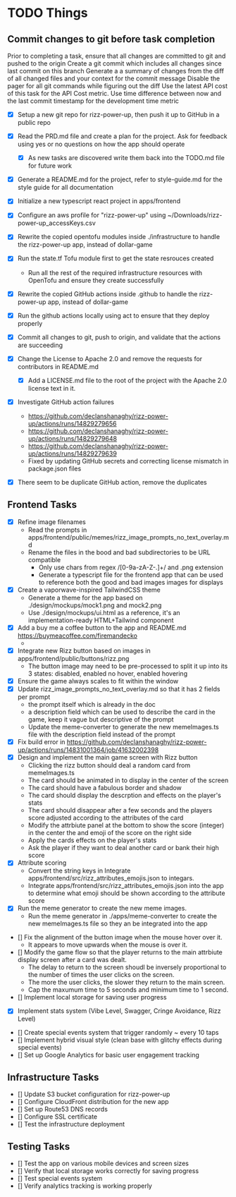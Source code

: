 # TODO Things

## Commit changes to git before task completion
Prior to completing a task, ensure that all changes are committed to git and pushed to the origin
Create a git commit which includes all changes since last commit on this branch 
Generate a a summary of changes from the diff of all changed files and your context for the commit message
Disable the pager for all git commands while figuring out the diff
Use the latest API cost of this task for the API Cost metric.
Use time difference between now and the last commit timestamp for the development time metric

- [x] Setup a new git repo for rizz-power-up, then push it up to GitHub in a public repo
- [x] Read the PRD.md file and create a plan for the project. Ask for feedback using yes or no questions on how the app should operate
   - [x] As new tasks are discovered write them back into the TODO.md file for future work
- [x] Generate a README.md for the project, refer to style-guide.md for the style guide for all documentation
- [x] Initialize a new typescript react project in apps/frontend
- [x] Configure an aws profile for "rizz-power-up" using ~/Downloads/rizz-power-up_accessKeys.csv
- [x] Rewrite the copied opentofu modules inside ./infrastructure to handle the rizz-power-up app, instead of dollar-game
- [x] Run the state.tf Tofu module first to get the state resrouces created
   - Run all the rest of the required infrastructure resources with OpenTofu and ensure they create successfully
- [x] Rewrite the copied GitHub actions inside .github to handle the rizz-power-up app, instead of dollar-game
- [x] Run the github actions locally using act to ensure that they deploy properly
- [x] Commit all changes to git, push to origin, and validate that the actions are succeeding
- [x] Change the License to Apache 2.0 and remove the requests for contributors in README.md
   - [x] Add a LICENSE.md file to the root of the project with the Apache 2.0 license text in it.
- [x] Investigate GitHub action failures
   - https://github.com/declanshanaghy/rizz-power-up/actions/runs/14829279656
   - https://github.com/declanshanaghy/rizz-power-up/actions/runs/14829279648
   - https://github.com/declanshanaghy/rizz-power-up/actions/runs/14829279639
   - Fixed by updating GitHub secrets and correcting license mismatch in package.json files
- [x] There seem to be duplicate GitHub action, remove the duplicates


## Frontend Tasks
- [x] Refine image filenames
   - Read the prompts in apps/frontend/public/memes/rizz_image_prompts_no_text_overlay.md
   - Rename the files in the bood and bad subdirectories to be URL compatible
      - Only use chars from regex /[0-9a-zA-Z-.]+/ and .png extension
      - Generate a typescript file for the frontend app that can be used to reference both the good and bad images images for displays
- [x] Create a vaporwave-inspired TailwindCSS theme
  - Generate a theme for the app based on ./design/mockups/mock1.png and mock2.png
  - Use ./design/mockups/ui.html as a reference, it's an implementation-ready HTML+Tailwind component
- [x] Add a buy me a coffee button to the app and README.md https://buymeacoffee.com/firemandecko
   - <script type="text/javascript" src="https://cdnjs.buymeacoffee.com/1.0.0/button.prod.min.js" data-name="bmc-button" data-slug="firemandecko" data-color="#FFDD00" data-emoji="☕"  data-font="Cookie" data-text="Buy me a coffee" data-outline-color="#000000" data-font-color="#000000" data-coffee-color="#ffffff" ></script>
- [x] Integrate new Rizz button based on images in apps/frontend/public/buttons/rizz.png
   - The button image may need to be pre-processed to split it up into its 3 states: disabled, enabled no hover, enabled hovering
- [x] Ensure the game always scales to fit within the window
- [x] Update rizz_image_prompts_no_text_overlay.md so that it has 2 fields per prompt
   - the prompt itself which is already in the doc
   - a description field which can be used to describe the card in the game, keep it vague but descriptive of the prompt
   - Update the meme-converter to generate the new memeImages.ts file with the description field instead of the prompt
- [x] Fix build error in https://github.com/declanshanaghy/rizz-power-up/actions/runs/14831001364/job/41632002398
- [x] Design and implement the main game screen with Rizz button
  - Clicking the rizz button should deal a random card from memeImages.ts
  - The card should be animated in to display in the center of the screen
  - The card should have a fabulous border and shadow
  - The card should display the descrption and effects on the player's stats
  - The card should disappear after a few seconds and the players score adjusted according to the attributes of the card
  - Modify the attrbiute panel at the bottom to show the score (integer) in the center the and emoji of the score on the right side
  - Apply the cards effects on the player's stats
  - Ask the player if they want to deal another card or bank their high score
- [x] Attribute scoring
   - Convert the string keys in Integrate apps/frontend/src/rizz_attributes_emojis.json  to integars.
   - Integrate apps/frontend/src/rizz_attributes_emojis.json into the app to determine what emoji should be shown according to the attribute score
- [x] Run the meme generator to create the new meme images.
   - Run the meme generator in ./apps/meme-converter to create the new memeImages.ts file so they an be integrated into the app
- [] Fix the alignment of the button image when the mouse hover over it. 
  - It appears to move upwards when the mouse is over it.
- [] Modify the game flow so that the player returns to the main attrbiute display screen after a card was dealt.
   - The delay to return to the screen shoudl be inversely proportional to the number of times the user clicks on the screen. 
   - The more the user clicks, the slower they return to the main screen.
   - Cap the maxumum time to 5 seconds and minimum time to 1 second.
- [] Implement local storage for saving user progress
- [x] Implement stats system (Vibe Level, Swagger, Cringe Avoidance, Rizz Level)
- [] Create special events system that trigger randomly ~ every 10 taps
- [] Implement hybrid visual style (clean base with glitchy effects during special events)
- [] Set up Google Analytics for basic user engagement tracking

## Infrastructure Tasks
- [] Update S3 bucket configuration for rizz-power-up
- [] Configure CloudFront distribution for the new app
- [] Set up Route53 DNS records
- [] Configure SSL certificate
- [] Test the infrastructure deployment

## Testing Tasks
- [] Test the app on various mobile devices and screen sizes
- [] Verify that local storage works correctly for saving progress
- [] Test special events system
- [] Verify analytics tracking is working properly
